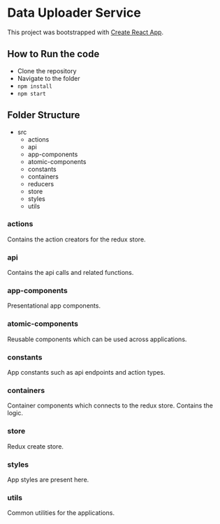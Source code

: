 # Data Uploader Service

This project was bootstrapped with [Create React App](https://github.com/facebookincubator/create-react-app).

## How to Run the code
- Clone the repository
- Navigate to the folder
- `npm install`
- `npm start`


## Folder Structure

- src
  - actions
  - api
  - app-components
  - atomic-components
  - constants
  - containers
  - reducers
  - store
  - styles 
  - utils

### actions
Contains the action creators for the redux store.

### api
Contains the api calls and related functions.

### app-components
Presentational app components.

### atomic-components
Reusable components which can be used across applications.

### constants
App constants such as api endpoints and action types.

### containers
Container components which connects to the redux store. Contains the logic.

### store
Redux create store.

### styles
App styles are present here.

### utils
Common utilities for the applications.

